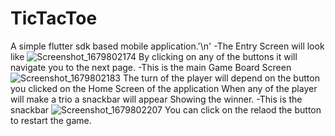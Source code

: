 # TicTacToe
A simple flutter sdk based mobile application.'\n'
-The Entry Screen will look like
![Screenshot_1679802174](https://user-images.githubusercontent.com/97942353/227754227-bc405f00-acad-4012-b013-3e61f79f82b0.png)
By clicking on any of the buttons it will navigate you to the next page.
-This is the main Game Board Screen
![Screenshot_1679802183](https://user-images.githubusercontent.com/97942353/227754287-084685de-0893-49e3-8188-857d6d68aa2f.png)
The turn of the player will depend on the button you clicked on the Home Screen of the application
When any of the player will make a trio a snackbar will appear Showing the winner.
-This is the snackbar
![Screenshot_1679802207](https://user-images.githubusercontent.com/97942353/227754349-d26e3765-37fa-4202-ad34-f51af69816b7.png)
You can click on the relaod the button to restart the game.
